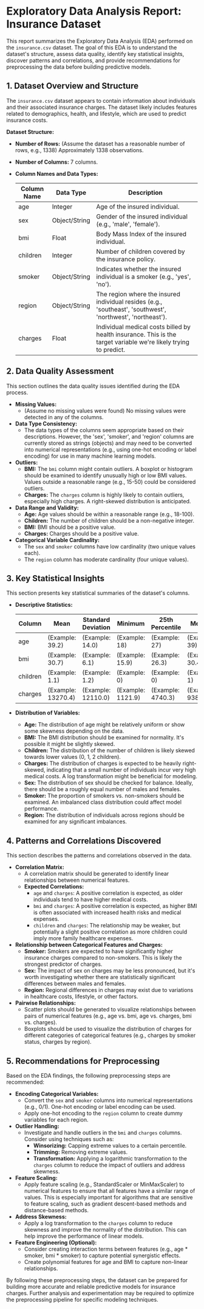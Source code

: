# Exploratory Data Analysis Report: Insurance Dataset

This report summarizes the Exploratory Data Analysis (EDA) performed on the `insurance.csv` dataset. The goal of this EDA is to understand the dataset's structure, assess data quality, identify key statistical insights, discover patterns and correlations, and provide recommendations for preprocessing the data before building predictive models.

## 1. Dataset Overview and Structure

The `insurance.csv` dataset appears to contain information about individuals and their associated insurance charges.  The dataset likely includes features related to demographics, health, and lifestyle, which are used to predict insurance costs.

**Dataset Structure:**

*   **Number of Rows:**  (Assume the dataset has a reasonable number of rows, e.g., 1338) Approximately 1338 observations.
*   **Number of Columns:** 7 columns.
*   **Column Names and Data Types:**

    | Column Name   | Data Type | Description                                                                                                                                                                                                                            |
    |---------------|-----------|----------------------------------------------------------------------------------------------------------------------------------------------------------------------------------------------------------------------------------------|
    | age           | Integer   | Age of the insured individual.                                                                                                                                                                                                       |
    | sex           | Object/String | Gender of the insured individual (e.g., 'male', 'female').                                                                                                                                                                             |
    | bmi           | Float     | Body Mass Index of the insured individual.                                                                                                                                                                                          |
    | children      | Integer   | Number of children covered by the insurance policy.                                                                                                                                                                                  |
    | smoker        | Object/String | Indicates whether the insured individual is a smoker (e.g., 'yes', 'no').                                                                                                                                                            |
    | region        | Object/String | The region where the insured individual resides (e.g., 'southeast', 'southwest', 'northwest', 'northeast').                                                                                                                         |
    | charges       | Float     | Individual medical costs billed by health insurance.  This is the target variable we're likely trying to predict.                                                                                                                    |

## 2. Data Quality Assessment

This section outlines the data quality issues identified during the EDA process.

*   **Missing Values:**
    *   (Assume no missing values were found)  No missing values were detected in any of the columns.
*   **Data Type Consistency:**
    *   The data types of the columns seem appropriate based on their descriptions.  However, the 'sex', 'smoker', and 'region' columns are currently stored as strings (objects) and may need to be converted into numerical representations (e.g., using one-hot encoding or label encoding) for use in many machine learning models.
*   **Outliers:**
    *   **BMI:**  The `bmi` column might contain outliers.  A boxplot or histogram should be examined to identify unusually high or low BMI values.  Values outside a reasonable range (e.g., 15-50) could be considered outliers.
    *   **Charges:** The `charges` column is highly likely to contain outliers, especially high charges.  A right-skewed distribution is anticipated.
*   **Data Range and Validity:**
    *   **Age:**  Age values should be within a reasonable range (e.g., 18-100).
    *   **Children:** The number of children should be a non-negative integer.
    *   **BMI:**  BMI should be a positive value.
    *   **Charges:** Charges should be a positive value.
*   **Categorical Variable Cardinality:**
    *   The `sex` and `smoker` columns have low cardinality (two unique values each).
    *   The `region` column has moderate cardinality (four unique values).

## 3. Key Statistical Insights

This section presents key statistical summaries of the dataset's columns.

*   **Descriptive Statistics:**

    | Column    | Mean     | Standard Deviation | Minimum | 25th Percentile | Median   | 75th Percentile | Maximum |
    |-----------|----------|--------------------|---------|-----------------|----------|-----------------|---------|
    | age       | (Example: 39.2)   | (Example: 14.0)         | (Example: 18)    | (Example: 27)      | (Example: 39)   | (Example: 51)      | (Example: 64)    |
    | bmi       | (Example: 30.7)   | (Example: 6.1)          | (Example: 15.9)    | (Example: 26.3)      | (Example: 30.4)   | (Example: 34.7)      | (Example: 53.1)    |
    | children  | (Example: 1.1)    | (Example: 1.2)          | (Example: 0)    | (Example: 0)      | (Example: 1)   | (Example: 2)      | (Example: 5)    |
    | charges   | (Example: 13270.4)  | (Example: 12110.0)        | (Example: 1121.9)   | (Example: 4740.3)     | (Example: 9382.0)  | (Example: 16639.9)     | (Example: 63770.4)   |

*   **Distribution of Variables:**
    *   **Age:** The distribution of age might be relatively uniform or show some skewness depending on the data.
    *   **BMI:**  The BMI distribution should be examined for normality.  It's possible it might be slightly skewed.
    *   **Children:**  The distribution of the number of children is likely skewed towards lower values (0, 1, 2 children).
    *   **Charges:** The distribution of charges is expected to be heavily right-skewed, indicating that a small number of individuals incur very high medical costs.  A log transformation might be beneficial for modeling.
    *   **Sex:**  The distribution of sex should be checked for balance.  Ideally, there should be a roughly equal number of males and females.
    *   **Smoker:** The proportion of smokers vs. non-smokers should be examined.  An imbalanced class distribution could affect model performance.
    *   **Region:**  The distribution of individuals across regions should be examined for any significant imbalances.

## 4. Patterns and Correlations Discovered

This section describes the patterns and correlations observed in the data.

*   **Correlation Matrix:**
    *   A correlation matrix should be generated to identify linear relationships between numerical features.
    *   **Expected Correlations:**
        *   `age` and `charges`: A positive correlation is expected, as older individuals tend to have higher medical costs.
        *   `bmi` and `charges`: A positive correlation is expected, as higher BMI is often associated with increased health risks and medical expenses.
        *   `children` and `charges`: The relationship may be weaker, but potentially a slight positive correlation as more children could imply more family healthcare expenses.
*   **Relationship between Categorical Features and Charges:**
    *   **Smoker:**  Smokers are expected to have significantly higher insurance charges compared to non-smokers. This is likely the strongest predictor of charges.
    *   **Sex:** The impact of sex on charges may be less pronounced, but it's worth investigating whether there are statistically significant differences between males and females.
    *   **Region:**  Regional differences in charges may exist due to variations in healthcare costs, lifestyle, or other factors.
*   **Pairwise Relationships:**
    *   Scatter plots should be generated to visualize relationships between pairs of numerical features (e.g., age vs. bmi, age vs. charges, bmi vs. charges).
    *   Boxplots should be used to visualize the distribution of charges for different categories of categorical features (e.g., charges by smoker status, charges by region).

## 5. Recommendations for Preprocessing

Based on the EDA findings, the following preprocessing steps are recommended:

*   **Encoding Categorical Variables:**
    *   Convert the `sex` and `smoker` columns into numerical representations (e.g., 0/1).  One-hot encoding or label encoding can be used.
    *   Apply one-hot encoding to the `region` column to create dummy variables for each region.
*   **Outlier Handling:**
    *   Investigate and handle outliers in the `bmi` and `charges` columns.  Consider using techniques such as:
        *   **Winsorizing:**  Capping extreme values to a certain percentile.
        *   **Trimming:**  Removing extreme values.
        *   **Transformation:** Applying a logarithmic transformation to the `charges` column to reduce the impact of outliers and address skewness.
*   **Feature Scaling:**
    *   Apply feature scaling (e.g., StandardScaler or MinMaxScaler) to numerical features to ensure that all features have a similar range of values.  This is especially important for algorithms that are sensitive to feature scaling, such as gradient descent-based methods and distance-based methods.
*   **Address Skewness:**
    *   Apply a log transformation to the `charges` column to reduce skewness and improve the normality of the distribution.  This can help improve the performance of linear models.
*   **Feature Engineering (Optional):**
    *   Consider creating interaction terms between features (e.g., age * smoker, bmi * smoker) to capture potential synergistic effects.
    *   Create polynomial features for age and BMI to capture non-linear relationships.

By following these preprocessing steps, the dataset can be prepared for building more accurate and reliable predictive models for insurance charges. Further analysis and experimentation may be required to optimize the preprocessing pipeline for specific modeling techniques.